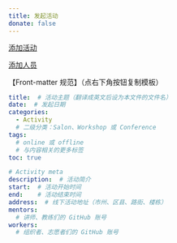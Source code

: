 ```yaml
---
title: 发起活动
donate: false
---
```


<a class="button is-link is-rounded" target="_blank" href="https://github.com/FreeCodeCamp-Chengdu/Wiki/new/master/_posts/Activity/">添加活动</a>

<a class="button is-link is-rounded" target="_blank" href="https://github.com/FreeCodeCamp-Chengdu/Wiki/edit/master/_data/volunteer.yml">添加人员</a>

【Front-matter 规范】（点右下角按钮复制模板）

```yaml
title:  # 活动主题（翻译成英文后设为本文件的文件名）
date:  # 发起日期
categories:
  - Activity
  # 二级分类：Salon、Workshop 或 Conference
tags:
  # online 或 offline
  # 与内容相关的更多标签
toc: true

# Activity meta
description:  # 活动简介
start:  # 活动开始时间
end:    # 活动结束时间
address:  # 线下活动地址（市州、区县、路街、楼栋）
mentors:
  # 讲师、教练们的 GitHub 账号
workers:
  # 组织者、志愿者们的 GitHub 账号
```
